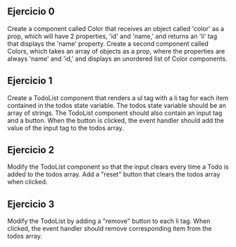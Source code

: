 ## Ejercicio 0

Create a component called Color that receives an object called 'color' as a prop, which will have 2 properties, 'id' and 'name,' and returns an 'li' tag that displays the 'name' property. Create a second component called Colors, which takes an array of objects as a prop, where the properties are always 'name' and 'id,' and displays an unordered list of Color components.

## Ejercicio 1

Create a TodoList component that renders a ul tag with a li tag for each item contained in the todos state variable.
The todos state variable should be an array of strings.
The TodoList component should also contain an input tag and a button.
When the button is clicked, the event handler should add the value of the input tag to the todos array.

## Ejercicio 2

Modify the TodoList component so that the input clears every time a Todo is added to the todos array. Add a "reset" button that clears the todos array when clicked.

## Ejercicio 3

Modify the TodoList by adding a "remove" button to each li tag.
When clicked, the event handler should remove corresponding item from the todos array.
